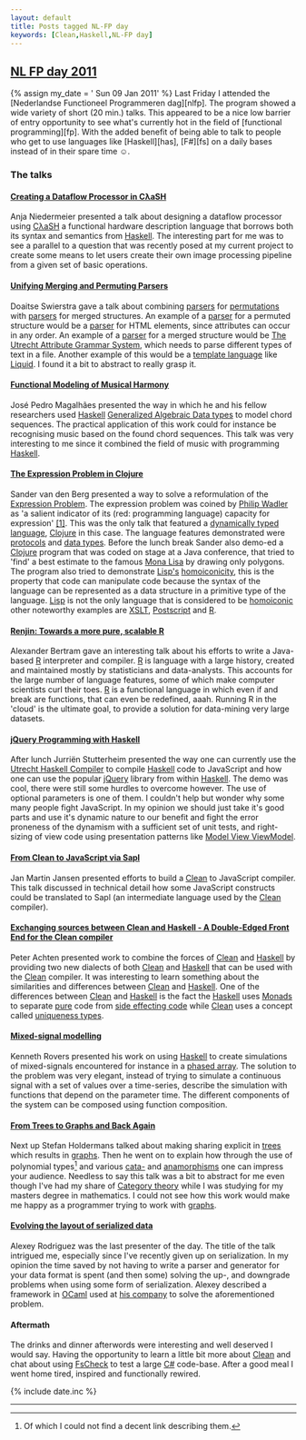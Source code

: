 ```yaml
---
layout: default
title: Posts tagged NL-FP day
keywords: [Clean,Haskell,NL-FP day]
---
```

<h2><a href="/2011-01-09/NLFP-day/">NL FP day 2011</a></h2>
{% assign my_date = ' Sun 09 Jan 2011' %}
Last Friday I attended the [Nederlandse Functioneel Programmeren dag][nlfp]. 
The program showed a wide variety of short (20 min.) talks. This
appeared to be a nice low barrier of entry opportunity to see what's
currently hot in the field of [functional programming][fp].
With the added benefit of being able to talk to people who get to use
languages like [Haskell][has], [F#][fs] on a daily bases instead of in
their spare time &#9786;.

### The talks

#### [Creating a Dataflow Processor in C&#955;aSH][dfp]

Anja Niedermeier presented a talk about designing a dataflow processor
using [C&#955;aSH][cash] a functional hardware description language that
borrows both its syntax and semantics from [Haskell][has]. The
interesting part for me was to see a parallel to a question that was
recently posed at my current project to create some means to let users
create their own image processing pipeline from a given set of basic
operations.

#### [Unifying Merging and Permuting Parsers][mpp]

Doaitse Swierstra gave a talk about combining [parsers][par] for
[permutations][perm] with [parsers][par] for merged structures. An
example of a [parser][par] for a permuted structure would be a
[parser][par] for HTML elements, since attributes can occur in any
order. An example of a [parser][par] for a merged structure would be
[The Utrecht Attribute Grammar System][uuagc], which needs to parse
different types of text in a file. Another example of this would be a
[template language][templ] like [Liquid][liq]. I found it a bit to
abstract to really grasp it.
 
#### [Functional Modeling of Musical Harmony][mus]

Jos&eacute; Pedro Magalh&atilde;es presented the way in which he and
his fellow researchers used [Haskell][has]
[Generalized Algebraic Data types][gadt] to model chord sequences. The
practical application of this work could for instance be recognising
music based on the found chord sequences. This talk was very
interesting to me since it combined the field of music with
programming [Haskell][has].  

#### [The Expression Problem in Clojure][cexp] 

Sander van den Berg presented a way to solve a reformulation of the
[Expression Problem][exp]. The expression problem was coined by
[Philip Wadler][wad] as 'a salient indicator of its (red: programming
language) capacity for expression' [\[1\]][expr]. This was the only talk
that featured a [dynamically typed language][dyn], [Clojure][cloj] in
this case. The language features demonstrated were [protocols][prot]
and [data types][dat]. Before the lunch break Sander also demo-ed a
[Clojure][cloj] program that was coded on stage at a Java conference,
that tried to 'find' a best estimate to the famous [Mona Lisa][mona]
by drawing only polygons. The program also tried to demonstrate
[Lisp's][lisp] [homoiconicity][hom], this is the property that code
can manipulate code because the syntax of the language can be
represented as a data structure in a primitive type of the language.
[Lisp][lisp] is not the only language that is considered to be
[homoiconic][hom] other noteworthy examples are [XSLT][xslt],
[Postscript][post] and [R][r].

#### [Renjin: Towards a more pure, scalable R][renjin]

Alexander Bertram gave an interesting talk about his efforts to write
a Java-based [R][r] interpreter and compiler. [R][r] is language with
a large history, created and maintained mostly by statisticians and
data-analysts. This accounts for the large number of language
features, some of which make computer scientists curl their toes.
[R][r] is a functional language in which even if and break are
functions, that can even be redefined, aaah. Running R in the 'cloud'
is the ultimate goal, to provide a solution for data-mining very large
datasets.

#### [jQuery Programming with Haskell][jqhas]

After lunch Jurri&euml;n Stutterheim presented the way one can
currently use the [Utrecht Haskell Compiler][uhc] to compile [Haskell][has]
code to JavaScript and how one can use the popular [jQuery][jq]
library from within [Haskell][has]. The demo was cool, there were
still some hurdles to overcome however. The use of optional parameters
is one of them. I couldn't help but wonder why some many people fight
JavaScript. In my opinion we should just take it's good parts and use
it's dynamic nature to our benefit and fight the error proneness of the
dynamism with a sufficient set of unit tests, and right-sizing of
view code using presentation patterns like [Model View ViewModel][mvvm].

#### [From Clean to JavaScript via Sapl][clja]

Jan Martin Jansen presented efforts to build a [Clean][clean] to
JavaScript compiler. This talk discussed in technical detail how some
JavaScript constructs could be translated to Sapl (an intermediate
language used by the [Clean][clean] compiler).

#### [Exchanging sources between Clean and Haskell - A Double-Edged Front End for the Clean compiler][hascl]
     
Peter Achten presented work to combine the forces of [Clean][clean]
and [Haskell][has] by providing two new dialects of both
[Clean][clean] and [Haskell][has] that can be used with the
[Clean][clean] compiler. It was interesting to learn something about
the similarities and differences between [Clean][clean] and
[Haskell][has]. One of the differences between [Clean][clean] and [Haskell][has]
is the fact the [Haskell][has] uses [Monads][mon] to separate
[pure][pure] code from [side effecting code][side] while
[Clean][clean] uses a concept called [uniqueness types][uniq].

#### [Mixed-signal modelling][mixm]

Kenneth Rovers presented his work on using [Haskell][has] to create simulations
of mixed-signals encountered for instance in a
[phased array][paa]. The solution to the problem was very
elegant, instead of trying to simulate a continuous signal with a set
of values over a time-series, describe the simulation with functions
that depend on the parameter time. The different components of the
system can be composed using function composition. 

#### [From Trees to Graphs and Back Again][ftgba]

Next up Stefan Holdermans talked about making sharing explicit in
[trees][tree] which results in [graphs][graph]. Then he went on to
explain how through the use of polynomial types[^1] and various
[cata-][cata] and [anamorphisms][anam] one can impress your audience.
Needless to say this talk was a bit to abstract for me even though
I've had my share of [Category theory][categ] while I was studying for
my masters degree in mathematics. I could not see how this work would
make me happy as a programmer trying to work with [graphs][graph].

[^1]: Of which I could not find a decent link describing them. 

#### [Evolving the layout of serialized data][eser]

Alexey Rodriguez was the last presenter of the day. The title of the
talk intrigued me, especially since I've recently given up on
serialization. In my opinion the time saved by not having to write a
parser and generator for your data format is spent (and then some)
solving the up-, and downgrade problems when using some form of
serialization. Alexey described a framework in [OCaml][ocaml] used at
[his company][vefa] to solve the aforementioned problem.

#### Aftermath

The drinks and dinner afterwords were interesting and well deserved I
would say. Having the opportunity to learn a little bit more about
[Clean][clean] and chat about using [FsCheck][fsc] to test a large
[C#][csharp] code-base. After a good meal I went home tired, inspired
and functionally rewired.

{% include date.inc %}

[csharp]: http://en.wikipedia.org/wiki/C_Sharp_(programming_language) "C#"
[fsc]: http://fscheck.codeplex.com/ "FsCheck"
[ocaml]: http://en.wikipedia.org/wiki/Ocaml "OCaml" 
[vefa]: http://www.vectorfabrics.com/ "VectorFabrics"
[eser]: http://caes.ewi.utwente.nl/External/NLFP/#evolvingthelayoutofserializeddata "Evolving the layout of serialized data"
[anam]: http://en.wikipedia.org/wiki/Anamorphism "Anamorphism"
[categ]: http://en.wikipedia.org/wiki/Category_theory "Category theory"
[cata]: http://en.wikipedia.org/wiki/Catamorphism "Catamorphism"
[graph]: http://en.wikipedia.org/wiki/Graph_(mathematics) "Graph"
[tree]: http://en.wikipedia.org/wiki/Tree_(data_structure) "Tree data structure"
[ftgba]:http://caes.ewi.utwente.nl/External/NLFP/#fromtreestographsandbackagain "From Trees to Graphs and Back Again"
[templ]: http://en.wikipedia.org/wiki/Template_engine_(web) "Template engine"
[liq]: http://www.liquidmarkup.org/ "Liquid"
[uuagc]: http://www.cs.uu.nl/wiki/bin/view/HUT/AttributeGrammarSystem "Utrecht University Attribute Grammar Compiler"
[mpp]: http://caes.ewi.utwente.nl/External/NLFP/#unifyingmergingandpermutingparsers "Unifing Merging and Permutating Parsers"
[par]: http://en.wikipedia.org/wiki/Parser "Parser"
[perm]: http://en.wikipedia.org/wiki/Permutation "Permutation"
[post]: http://en.wikipedia.org/wiki/PostScript_programming_language "PostScript"
[xslt]: http://en.wikipedia.org/wiki/XSLT "XSLT"
[hom]: http://en.wikipedia.org/wiki/Homoiconicity "Homoiconicity"
[mona]: http://en.wikipedia.org/wiki/Mona_Lisa "Mona Lisa"
[lisp]: http://en.wikipedia.org/wiki/Lisp_(programming_language) "Lisp" 
[paa]: http://en.wikipedia.org/wiki/Phased_array "Phased array"
[mixm]: http://caes.ewi.utwente.nl/External/NLFP/#mixedsignalmodelling "Mixed-signal modelling"
[pure]: http://en.wikipedia.org/wiki/Pure_function "Pure function"
[side]: http://en.wikipedia.org/wiki/Side_effect_(computer_science) "Side effects"
[uniq]: http://en.wikipedia.org/wiki/Uniqueness_type "Uniqueness type"
[mon]: http://www.haskell.org/haskellwiki/Monad "Monad"
[hascl]:http://caes.ewi.utwente.nl/External/NLFP/#cleanhaskell "Clean Haskell"
[expr]: http://www.daimi.au.dk/~madst/tool/papers/expression.txt "Expression problem paper"
[clja]: http://caes.ewi.utwente.nl/External/NLFP/#fromcleantojavascriptviasapl "From Clean to JavaScript via Sapl"
[jqhas]: http://caes.ewi.utwente.nl/External/NLFP/#jqueryprogrammingwithhaskell "jQuery Programming with Haskell"
[clean]: http://wiki.clean.cs.ru.nl/Clean "Clean"
[mvvm]: http://en.wikipedia.org/wiki/MVVM "Model View ViewModel"
[jq]: http://jquery.com/ "jQuery"
[uhc]: http://www.cs.uu.nl/wiki/UHC "Utrecht Haskell Compiler"
[r]: http://www.r-project.org/ "The R Project for Statistical Computing"
[renjin]: http://caes.ewi.utwente.nl/External/NLFP/#renjintowardsamorepurescalabler "Renjin: Towards a more pure, scalable R"
[dat]: http://clojure.org/datatypes "Clojure datatypes"
[prot]: http://clojure.org/Protocols "Clojure protocols"
[wad]: http://homepages.inf.ed.ac.uk/wadler/ "Phillip Wadler"
[cloj]: http://clojure.org/ "Clojure"
[dyn]: http://en.wikipedia.org/wiki/Type_system#Dynamic_typing "Dynamic Typing"
[cexp]: http://caes.ewi.utwente.nl/External/NLFP/#theexpressionprobleminclojure "The Expression Problem in Clojure"
[exp]: http://en.wikipedia.org/wiki/Expression_Problem "Expression Problem"
[nlfp]: http://caes.ewi.utwente.nl/External/NLFP/ "NL-FP Dag 2011"
[fp]: http://en.wikipedia.org/wiki/Functional_programming "Functional Programming"
[has]: http://www.haskell.org/haskellwiki/Haskell "Haskell"
[fs]: http://msdn.microsoft.com/fsharp/ "F#"
[dfp]: http://caes.ewi.utwente.nl/External/NLFP/#creatingadataflowprocessorinclash "Data Flow Processor"
[cash]: http://clash.ewi.utwente.nl/ClaSH/Index.html "C&#955;aSH" 
[mus]: http://caes.ewi.utwente.nl/External/NLFP/#functionalmodelingofmusicalharmony "Functional Modeling of Musical Harmony"
[gadt]: http://www.haskell.org/haskellwiki/GADT "Generalised algebraic datatype"


<hr/>
